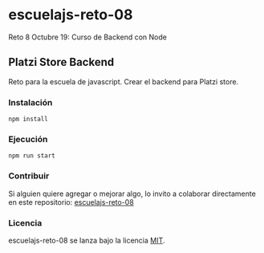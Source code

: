 # escuelajs-reto-08
Reto 8 Octubre 19: Curso de Backend con Node

## Platzi Store Backend
Reto para la escuela de javascript. Crear el backend para Platzi store.

### Instalación
```
npm install
```

### Ejecución
```
npm run start
```

### Contribuir
Si alguien quiere agregar o mejorar algo, lo invito a colaborar directamente en este repositorio: [escuelajs-reto-08](https://github.com/platzi/escuelajs-reto-08/)

### Licencia
escuelajs-reto-08 se lanza bajo la licencia [MIT](https://opensource.org/licenses/MIT).
